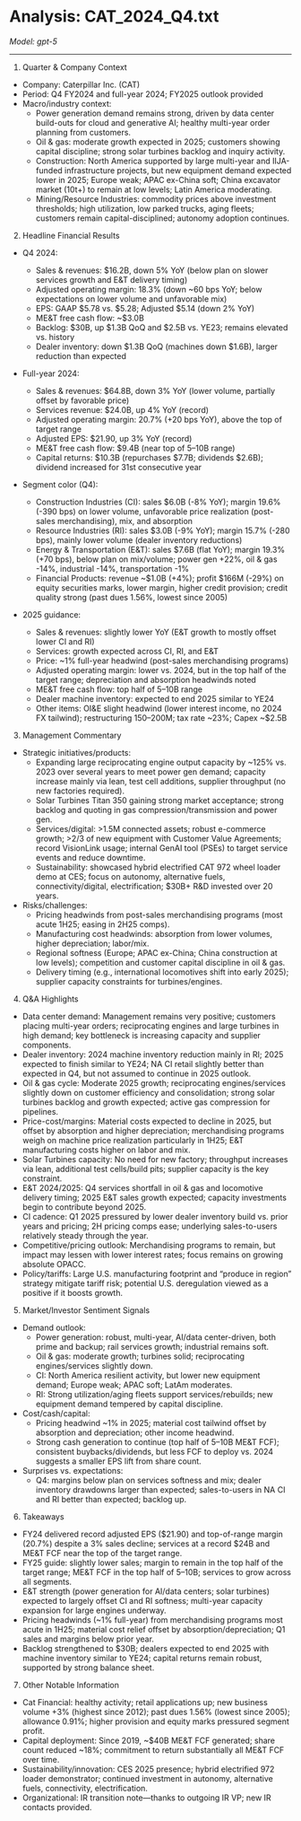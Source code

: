 # Analysis: CAT_2024_Q4.txt

*Model: gpt-5*

---

1) Quarter & Company Context
- Company: Caterpillar Inc. (CAT)
- Period: Q4 FY2024 and full-year 2024; FY2025 outlook provided
- Macro/industry context:
  - Power generation demand remains strong, driven by data center build-outs for cloud and generative AI; healthy multi-year order planning from customers.
  - Oil & gas: moderate growth expected in 2025; customers showing capital discipline; strong solar turbines backlog and inquiry activity.
  - Construction: North America supported by large multi-year and IIJA-funded infrastructure projects, but new equipment demand expected lower in 2025; Europe weak; APAC ex-China soft; China excavator market (10t+) to remain at low levels; Latin America moderating.
  - Mining/Resource Industries: commodity prices above investment thresholds; high utilization, low parked trucks, aging fleets; customers remain capital-disciplined; autonomy adoption continues.

2) Headline Financial Results
- Q4 2024:
  - Sales & revenues: $16.2B, down 5% YoY (below plan on slower services growth and E&T delivery timing)
  - Adjusted operating margin: 18.3% (down ~60 bps YoY; below expectations on lower volume and unfavorable mix)
  - EPS: GAAP $5.78 vs. $5.28; Adjusted $5.14 (down 2% YoY)
  - ME&T free cash flow: ~$3.0B
  - Backlog: $30B, up $1.3B QoQ and $2.5B vs. YE23; remains elevated vs. history
  - Dealer inventory: down $1.3B QoQ (machines down $1.6B), larger reduction than expected
- Full-year 2024:
  - Sales & revenues: $64.8B, down 3% YoY (lower volume, partially offset by favorable price)
  - Services revenue: $24.0B, up 4% YoY (record)
  - Adjusted operating margin: 20.7% (+20 bps YoY), above the top of target range
  - Adjusted EPS: $21.90, up 3% YoY (record)
  - ME&T free cash flow: $9.4B (near top of $5–$10B range)
  - Capital returns: $10.3B (repurchases $7.7B; dividends $2.6B); dividend increased for 31st consecutive year
- Segment color (Q4):
  - Construction Industries (CI): sales $6.0B (-8% YoY); margin 19.6% (-390 bps) on lower volume, unfavorable price realization (post-sales merchandising), mix, and absorption
  - Resource Industries (RI): sales $3.0B (-9% YoY); margin 15.7% (-280 bps), mainly lower volume (dealer inventory reductions)
  - Energy & Transportation (E&T): sales $7.6B (flat YoY); margin 19.3% (+70 bps), below plan on mix/volume; power gen +22%, oil & gas -14%, industrial -14%, transportation -1%
  - Financial Products: revenue ~$1.0B (+4%); profit $166M (-29%) on equity securities marks, lower margin, higher credit provision; credit quality strong (past dues 1.56%, lowest since 2005)

- 2025 guidance:
  - Sales & revenues: slightly lower YoY (E&T growth to mostly offset lower CI and RI)
  - Services: growth expected across CI, RI, and E&T
  - Price: ~1% full-year headwind (post-sales merchandising programs)
  - Adjusted operating margin: lower vs. 2024, but in the top half of the target range; depreciation and absorption headwinds noted
  - ME&T free cash flow: top half of $5–$10B range
  - Dealer machine inventory: expected to end 2025 similar to YE24
  - Other items: OI&E slight headwind (lower interest income, no 2024 FX tailwind); restructuring $150–$200M; tax rate ~23%; Capex ~$2.5B

3) Management Commentary
- Strategic initiatives/products:
  - Expanding large reciprocating engine output capacity by ~125% vs. 2023 over several years to meet power gen demand; capacity increase mainly via lean, test cell additions, supplier throughput (no new factories required).
  - Solar Turbines Titan 350 gaining strong market acceptance; strong backlog and quoting in gas compression/transmission and power gen.
  - Services/digital: >1.5M connected assets; robust e-commerce growth; >2/3 of new equipment with Customer Value Agreements; record VisionLink usage; internal GenAI tool (PSEs) to target service events and reduce downtime.
  - Sustainability: showcased hybrid electrified CAT 972 wheel loader demo at CES; focus on autonomy, alternative fuels, connectivity/digital, electrification; $30B+ R&D invested over 20 years.
- Risks/challenges:
  - Pricing headwinds from post-sales merchandising programs (most acute 1H25; easing in 2H25 comps).
  - Manufacturing cost headwinds: absorption from lower volumes, higher depreciation; labor/mix.
  - Regional softness (Europe; APAC ex-China; China construction at low levels); competition and customer capital discipline in oil & gas.
  - Delivery timing (e.g., international locomotives shift into early 2025); supplier capacity constraints for turbines/engines.

4) Q&A Highlights
- Data center demand: Management remains very positive; customers placing multi-year orders; reciprocating engines and large turbines in high demand; key bottleneck is increasing capacity and supplier components.
- Dealer inventory: 2024 machine inventory reduction mainly in RI; 2025 expected to finish similar to YE24; NA CI retail slightly better than expected in Q4, but not assumed to continue in 2025 outlook.
- Oil & gas cycle: Moderate 2025 growth; reciprocating engines/services slightly down on customer efficiency and consolidation; strong solar turbines backlog and growth expected; active gas compression for pipelines.
- Price-cost/margins: Material costs expected to decline in 2025, but offset by absorption and higher depreciation; merchandising programs weigh on machine price realization particularly in 1H25; E&T manufacturing costs higher on labor and mix.
- Solar Turbines capacity: No need for new factory; throughput increases via lean, additional test cells/build pits; supplier capacity is the key constraint.
- E&T 2024/2025: Q4 services shortfall in oil & gas and locomotive delivery timing; 2025 E&T sales growth expected; capacity investments begin to contribute beyond 2025.
- CI cadence: Q1 2025 pressured by lower dealer inventory build vs. prior years and pricing; 2H pricing comps ease; underlying sales-to-users relatively steady through the year.
- Competitive/pricing outlook: Merchandising programs to remain, but impact may lessen with lower interest rates; focus remains on growing absolute OPACC.
- Policy/tariffs: Large U.S. manufacturing footprint and “produce in region” strategy mitigate tariff risk; potential U.S. deregulation viewed as a positive if it boosts growth.

5) Market/Investor Sentiment Signals
- Demand outlook:
  - Power generation: robust, multi-year, AI/data center-driven, both prime and backup; rail services growth; industrial remains soft.
  - Oil & gas: moderate growth; turbines solid; reciprocating engines/services slightly down.
  - CI: North America resilient activity, but lower new equipment demand; Europe weak; APAC soft; LatAm moderates.
  - RI: Strong utilization/aging fleets support services/rebuilds; new equipment demand tempered by capital discipline.
- Cost/cash/capital:
  - Pricing headwind ~1% in 2025; material cost tailwind offset by absorption and depreciation; other income headwind.
  - Strong cash generation to continue (top half of $5–$10B ME&T FCF); consistent buybacks/dividends, but less FCF to deploy vs. 2024 suggests a smaller EPS lift from share count.
- Surprises vs. expectations:
  - Q4: margins below plan on services softness and mix; dealer inventory drawdowns larger than expected; sales-to-users in NA CI and RI better than expected; backlog up.

6) Takeaways
- FY24 delivered record adjusted EPS ($21.90) and top-of-range margin (20.7%) despite a 3% sales decline; services at a record $24B and ME&T FCF near the top of the target range.
- FY25 guide: slightly lower sales; margin to remain in the top half of the target range; ME&T FCF in the top half of $5–$10B; services to grow across all segments.
- E&T strength (power generation for AI/data centers; solar turbines) expected to largely offset CI and RI softness; multi-year capacity expansion for large engines underway.
- Pricing headwinds (~1% full-year) from merchandising programs most acute in 1H25; material cost relief offset by absorption/depreciation; Q1 sales and margins below prior year.
- Backlog strengthened to $30B; dealers expected to end 2025 with machine inventory similar to YE24; capital returns remain robust, supported by strong balance sheet.

7) Other Notable Information
- Cat Financial: healthy activity; retail applications up; new business volume +3% (highest since 2012); past dues 1.56% (lowest since 2005); allowance 0.91%; higher provision and equity marks pressured segment profit.
- Capital deployment: Since 2019, ~$40B ME&T FCF generated; share count reduced ~18%; commitment to return substantially all ME&T FCF over time.
- Sustainability/innovation: CES 2025 presence; hybrid electrified 972 loader demonstrator; continued investment in autonomy, alternative fuels, connectivity, electrification.
- Organizational: IR transition note—thanks to outgoing IR VP; new IR contacts provided.